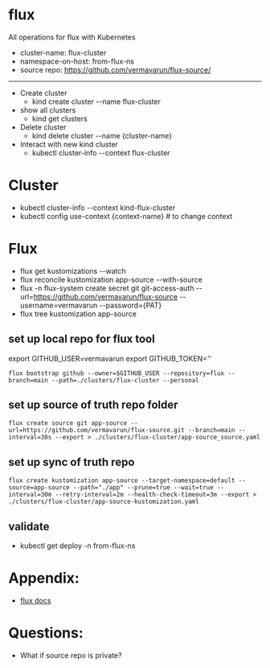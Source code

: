 # flux
All operations for flux with Kubernetes

- cluster-name: flux-cluster
- namespace-on-host: from-flux-ns
- source repo: https://github.com/vermavarun/flux-source/

<hr/>

- Create cluster
  - kind create cluster --name flux-cluster
- show all clusters
  - kind get clusters
- Delete cluster
  - kind delete cluster --name {cluster-name}
- Interact with new kind cluster
  - kubectl cluster-info --context flux-cluster


# Cluster
- kubectl cluster-info --context kind-flux-cluster
- kubectl config use-context {context-name} # to change context


# Flux

- flux get kustomizations --watch
- flux reconcile kustomization app-source --with-source
- flux -n flux-system create secret git git-access-auth --url=https://github.com/vermavarun/flux-source --username=vermavarun --password={PAT}
- flux tree kustomization app-source


## set up local repo for flux tool

export GITHUB_USER=vermavarun
export GITHUB_TOKEN=''

`flux bootstrap github --owner=$GITHUB_USER --repository=flux --branch=main --path=./clusters/flux-cluster --personal`


## set up source of truth repo folder

`
flux create source git app-source --url=https://github.com/vermavarun/flux-source.git --branch=main --interval=30s --export > ./clusters/flux-cluster/app-source_source.yaml
`

## set up sync of truth repo

`
flux create kustomization app-source --target-namespace=default --source=app-source --path="./app" --prune=true --wait=true --interval=30m --retry-interval=2m --health-check-timeout=3m --export > ./clusters/flux-cluster/app-source-kustomization.yaml
`




## validate
- kubectl get deploy -n from-flux-ns

# Appendix:

- [flux docs](https://fluxcd.io/flux/get-started/)

# Questions:
- What if source repo is private?